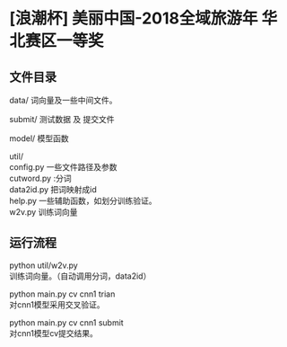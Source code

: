 # [浪潮杯] 美丽中国-2018全域旅游年  华北赛区一等奖  
## 文件目录
data/
词向量及一些中间文件。

submit/
测试数据 及 提交文件

model/
模型函数


util/    
config.py  一些文件路径及参数    
cutword.py  :分词    
data2id.py  把词映射成id    
help.py 一些辅助函数，如划分训练验证。     
w2v.py  训练词向量    




## 运行流程

python  util/w2v.py  
训练词向量。（自动调用分词，data2id）

python main.py cv  cnn1 trian  
对cnn1模型采用交叉验证。

python main.py cv  cnn1 submit   
对cnn1模型cv提交结果。


